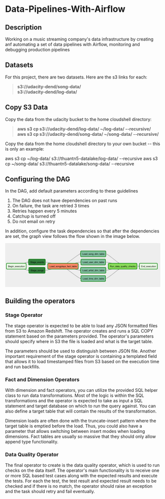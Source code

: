 # Data-Pipelines-With-Airflow
## Description

Working on a music streaming company's data infrastructure by creating anf automating a set of data pipelines with Airflow, monitoring and debugging production pipelines

## Datasets

For this project, there are two datasets. Here are the s3 links for each:

>**s3://udacity-dend/song-data/**<br>
>**s3://udacity-dend/log-data/**

## Copy S3 Data

Copy the data from the udacity bucket to the home cloudshell directory:

>**aws s3 cp s3://udacity-dend/log-data/ ~/log-data/ --recursive/**<br>
>**aws s3 cp s3://udacity-dend/song-data/ ~/song-data/ --recursive/**

Copy the data from the home cloudshell directory to your own bucket -- this is only an example:

aws s3 cp ~/log-data/ s3://thuantn5-datalake/log-data/ --recursive
aws s3 cp ~/song-data/ s3://thuantn5-datalake/song-data/ --recursive

## Configuring the DAG

In the DAG, add default parameters according to these guidelines

1. The DAG does not have dependencies on past runs
2. On failure, the task are retried 3 times
3. Retries happen every 5 minutes
4. Catchup is turned off
5. Do not email on retry

In addition, configure the task dependencies so that after the dependencies are set, the graph view follows the flow shown in the image below.

![DAG!](./images/sparkify_dag.png "sparkify-dag")

## Building the operators

### Stage Operator
<p>The stage operator is expected to be able to load any JSON formatted files from S3 to Amazon Redshift. The operator creates and runs a SQL COPY statement based on the parameters provided. The operator's parameters should specify where in S3 the file is loaded and what is the target table.</p>

<p>The parameters should be used to distinguish between JSON file. Another important requirement of the stage operator is containing a templated field that allows it to load timestamped files from S3 based on the execution time and run backfills.</p>

### Fact and Dimension Operators
<p>With dimension and fact operators, you can utilize the provided SQL helper class to run data transformations. Most of the logic is within the SQL transformations and the operator is expected to take as input a SQL statement and target database on which to run the query against. You can also define a target table that will contain the results of the transformation.</p>

<p>Dimension loads are often done with the truncate-insert pattern where the target table is emptied before the load. Thus, you could also have a parameter that allows switching between insert modes when loading dimensions. Fact tables are usually so massive that they should only allow append type functionality.</p>

### Data Quality Operator
<p>The final operator to create is the data quality operator, which is used to run checks on the data itself. The operator's main functionality is to receive one or more SQL based test cases along with the expected results and execute the tests. For each the test, the test result and expected result needs to be checked and if there is no match, the operator should raise an exception and the task should retry and fail eventually.</p>
